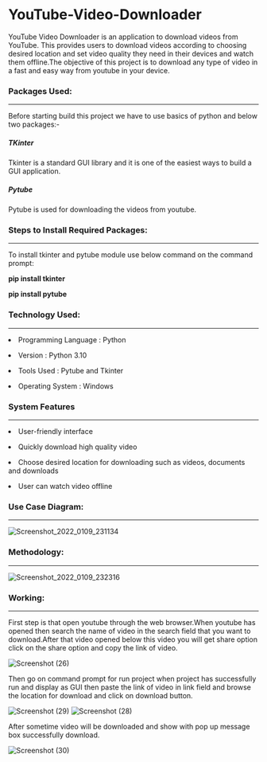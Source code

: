 # YouTube-Video-Downloader
YouTube Video Downloader is an application to download videos from YouTube. This provides users to download videos according to choosing desired location and set video quality  they need in their devices and watch them offline.The objective of this project is to download any type of video in a fast and easy way from youtube in your device.

<h3>Packages Used:</h3><hr>

Before starting build this project we have to use basics of python and below two packages:-

<h5>TKinter</h5>
Tkinter is a standard GUI library and it is one of the easiest ways to build a GUI application.

<h5>Pytube</h5>
Pytube is used for downloading the videos from youtube.

<h3>Steps to Install Required Packages:</h3><hr>

To install tkinter and pytube module use below command on the command prompt:

<b>pip install tkinter</b>

<b>pip install pytube</b>

<h3>Technology Used:</h3><hr>

<p><li>Programming Language :  Python</li></p>
<p><li>Version :  Python 3.10</li></p>
<p><li>Tools Used :  Pytube and Tkinter</li></p>
<p><li>Operating System :  Windows</li></p>

<h3>System Features</h3><hr>

<p><li>User-friendly interface</li></p>
<p><li>Quickly download high quality video</li></p> 
<p><li>Choose desired location for downloading such as videos, documents and downloads</li></p>
<p><li>User can watch video offline</li></p>

<h3>Use Case Diagram:</h3><hr>


![Screenshot_2022_0109_231134](https://github.com/Praveen-ASE/YouTube-Video-Downloader/assets/148997369/f5608f74-08fc-47ce-95d0-208a529e8adc)


<h3>Methodology:</h3><hr>

![Screenshot_2022_0109_232316](https://github.com/Praveen-ASE/YouTube-Video-Downloader/assets/148997369/9b1bc217-f6bd-4023-be13-990224c8098b)

<h3>Working:</h3><hr>

First step is that open youtube through the web browser.When youtube has opened then search the name of video in the search field that you want to download.After that video opened below this video you will get share option click on the share option and copy the link of video.

![Screenshot (26)](https://github.com/Praveen-ASE/YouTube-Video-Downloader/assets/148997369/4a83a969-bac3-401d-ad9f-2ce445a67fe7)


Then go on command prompt for run project when project has successfully run and display as GUI then paste the link of video in link field and browse the location for  download and click on download button.

![Screenshot (29)](https://github.com/Praveen-ASE/YouTube-Video-Downloader/assets/148997369/b3eaa833-3dcd-4962-8281-df3c4ef14338)
![Screenshot (28)](https://github.com/Praveen-ASE/YouTube-Video-Downloader/assets/148997369/1c57265e-5c7d-46e4-9c53-94a95cd4ac0e)

After sometime video will be downloaded and show with pop up message box successfully download.

![Screenshot (30)](https://github.com/Praveen-ASE/YouTube-Video-Downloader/assets/148997369/75df469d-faba-47ec-a71d-087690328ff8)
















